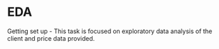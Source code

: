 # EDA
Getting set up - This task is focused on exploratory data analysis of the client and price data provided.
